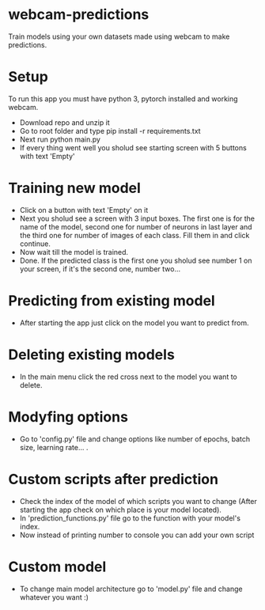 # webcam-predictions
Train models using your own datasets made using webcam to make predictions.
# Setup
To run this app you must have python 3, pytorch installed and working webcam.
- Download repo and unzip it 
- Go to root folder and type pip install -r requirements.txt
- Next run python main.py
- If every thing went well you sholud see starting screen with 5 buttons with text 'Empty'
# Training new model
- Click on a button with text 'Empty' on it
- Next you sholud see a screen with 3 input boxes. The first one is for the name of the model, second one for number of neurons in last layer and the third one for number of images of each class. Fill them in and click continue.
- Now wait till the model is trained.
- Done. If the predicted class is the first one you sholud see number 1 on your screen, if it's the second one, number two...
# Predicting from existing model
- After starting the app just click on the model you want to predict from.
# Deleting existing models
- In the main menu click the red cross next to the model you want to delete.
# Modyfing options
- Go to 'config.py' file and change options like number of epochs, batch size, learning rate... .
# Custom scripts after prediction
- Check the index of the model of which scripts you want to change (After starting the app check on which place is your model located).
- In 'prediction_functions.py' file go to the function with your model's index.
- Now instead of printing number to console you can add your own script
# Custom model
- To change main model architecture go to 'model.py' file and change whatever you want :)

